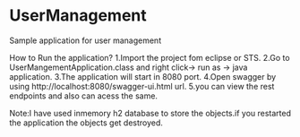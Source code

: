 # UserManagement
Sample application for user management


How to Run the application?
1.Import the project fom eclipse or STS.
2.Go to UserMangementApplication.class and right click-> run as -> java application.
3.The application will start in 8080 port.
4.Open swagger by using http://localhost:8080/swagger-ui.html url.
5.you can view the rest endpoints and also can acess the same.

Note:I have used inmemory  h2 database to store the objects.if you restarted the application the objects get  destroyed.
     



